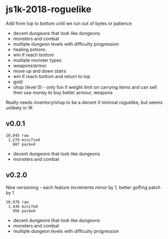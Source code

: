 # js1k-2018-roguelike

Add from top to bottom until we run out of bytes or patience

- decent dungeons that look like dungeons
- monsters and combat
- multiple dungeon levels with difficulty progression
- healing potions
- win if reach bottom
- multiple monster types
- weapons/armor
- move up and down stairs
- win if reach bottom and return to top
- gold
- shop (level 0) - only fun if weight limit on carrying items and can sell then
  use money to buy better armour, weapons

Really needs inventory/shop to be a decent if minimal roguelike, but seems 
unlikely in 1K

## v0.0.1

```
10,045 raw
 1,279 minified
   887 packed
```

- decent dungeons that look like dungeons
- monsters and combat

## v0.2.0

New versioning - each feature increments minor by 1, better golfing patch by 1

```
10,978 raw
 1,436 minifed
   958 packed
```

- decent dungeons that look like dungeons
- monsters and combat
- multiple dungeon levels with difficulty progression
   